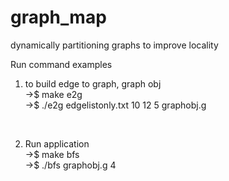 # graph_map
dynamically partitioning graphs to improve locality </br>




Run command examples </br>
1. to build edge to graph, graph obj      </br>
->$ make e2g                    </br>
->$ ./e2g edgelistonly.txt 10 12 5 graphobj.g     </br>

</br>

2. Run application        </br>
->$ make bfs              </br>
->$ ./bfs graphobj.g 4    </br>


